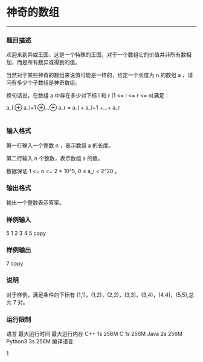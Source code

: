 # 神奇的数组
***
### 题目描述

欢迎来到异或王国，这是一个特殊的王国，对于一个数组它的价值并非所有数相加，而是所有数异或得到的值。  

当然对于某些神奇的数组来说值可能是一样的，给定一个长度为 n 的数组 a ，请问有多少个子数组是神奇数组。  

换句话说，在数组 a 中存在多少对下标 l 和 r (1 <= l <= r <= n)满足：  

a_l ⊕ a_l+1 ⊕...⊕ a_r = a_l + a_l+1 +...+ a_r  
​
### 输入格式

第一行输入一个整数 n ，表示数组 a 的长度。  

第二行输入 n 个整数，表示数组 a 的值。  

数据保证 1 <= n <= 2 * 10^5​, ​0 ≤ a_i < 2^20 ​。  

### 输出格式

输出一个整数表示答案。

### 样例输入

5
1 2 3 4 5
copy

### 样例输出

7
copy

### 说明

对于样例，满足条件的下标有 (1,1)，(1,2)，(2,2)，(3,3)，(3,4)，(4,4)，(5,5),总共 7 对。

### 运行限制
语言	最大运行时间	最大运行内存
C++	1s	256M
C	1s	256M
Java	2s	256M
Python3	3s	256M
编译语言:

1
 
